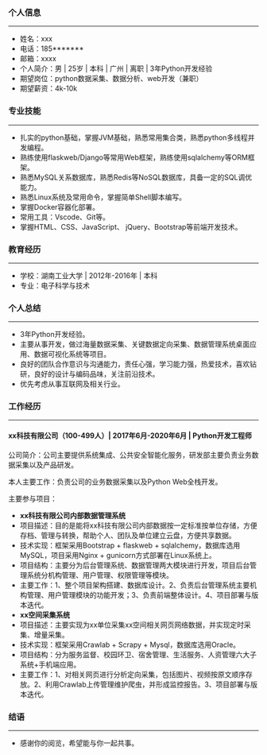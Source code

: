### 个人信息
---
- 姓名：xxx
- 电话：185*******
- 邮箱：xxxx
- 个人简介：男 | 25岁 | 本科 | 广州 | 离职 | 3年Python开发经验
- 期望岗位：python数据采集、数据分析、web开发（兼职）
- 期望薪资：4k-10k
### 专业技能
---
- 扎实的python基础，掌握JVM基础，熟悉常⽤集合类，熟悉python多线程并发编程。
- 熟练使用flaskweb/Django等常用Web框架，熟练使用sqlalchemy等ORM框架。
- 熟悉MySQL关系数据库，熟悉Redis等NoSQL数据库，具备一定的SQL调优能力。
- 熟悉Linux系统及常用命令，掌握简单Shell脚本编写。
- 掌握Docker容器化部署。
- 常用工具：Vscode、Git等。
- 掌握HTML、CSS、JavaScript、 jQuery、Bootstrap等前端开发技术。
### 教育经历
---
- 学校：湖南工业大学 | 2012年-2016年 | 本科
- 专业：电子科学与技术
### 个人总结
---
- 3年Python开发经验。
- 主要从事开发，做过海量数据采集、关键数据定向采集、数据管理系统桌面应用、数据可视化系统等项目。
- 良好的团队合作意识与沟通能力，责任心强，学习能力强，热爱技术，喜欢钻研，良好的设计与编码品味，关注前沿技术。
- 优先考虑从事互联网及相关行业。
### 工作经历
---
#### xx科技有限公司（100-499人）| 2017年6月-2020年6月 | Python开发工程师
公司简介：公司主要提供系统集成、公共安全智能化服务，研发部主要负责业务数据采集以及产品研发。

本人主要工作：负责公司的业务数据采集以及Python Web全栈开发。

主要参与项目：
- **xx科技有限公司内部数据管理系统**
- 项目描述：目的是能将xx科技有限公司内部数据按一定标准按单位存储，方便存档、管理与转换，帮助个人、团队及单位建立云盘，方便共享数据。
- 技术实现：框架采用Bootstrap + flaskweb + sqlalchemy，数据库选用MySQL，项目采用Nginx + gunicorn方式部署在Linux系统上。
- 项目结构：主要分为后台管理系统、数据管理两大模块进行开发，项目后台管理系统分机构管理、用户管理、权限管理等模块。
- 主要工作：1、整个项目架构搭建、数据库设计。2、负责后台管理系统主要机构管理、用户管理模块的功能开发；3、负责前端整体设计。4、项目部署与版本迭代。
- **xx空间采集系统**
- 项目描述：主要实现为xx单位采集xx空间相关网页网络数据，并实现定时采集、增量采集。
- 技术实现：框架采用Crawlab + Scrapy + Mysql，数据库选用Oracle。
- 项目结构：分为服务监督、校园环卫、宿舍管理、生活服务、人资管理六大子系统+手机端应用。
- 主要工作：1、对相关网页进行分析定向采集，包括图片、视频按原文顺序存放。2、利用Crawlab上传管理维护爬虫，并形成监控报告。3、项目部署与版本迭代。
### 结语
---
- 感谢你的阅览，希望能与你一起共事。